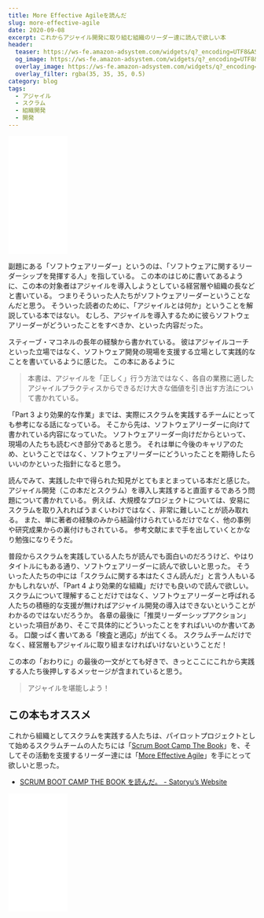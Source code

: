 ```yaml
---
title: More Effective Agileを読んだ
slug: more-effective-agile
date: 2020-09-08
excerpt: これからアジャイル開発に取り組む組織のリーダー達に読んで欲しい本
header:
  teaser: https://ws-fe.amazon-adsystem.com/widgets/q?_encoding=UTF8&ASIN=B089KFKB5H&Format=_SL250_&ID=AsinImage&MarketPlace=JP&ServiceVersion=20070822&WS=1&tag=satoryugithubpages-22&language=ja_JP
  og_image: https://ws-fe.amazon-adsystem.com/widgets/q?_encoding=UTF8&ASIN=B089KFKB5H&Format=_SL250_&ID=AsinImage&MarketPlace=JP&ServiceVersion=20070822&WS=1&tag=satoryugithubpages-22&language=ja_JP
  overlay_image: https://ws-fe.amazon-adsystem.com/widgets/q?_encoding=UTF8&ASIN=B089KFKB5H&Format=_SL250_&ID=AsinImage&MarketPlace=JP&ServiceVersion=20070822&WS=1&tag=satoryugithubpages-22&language=ja_JP
  overlay_filter: rgba(35, 35, 35, 0.5)
category: blog
tags:
  - アジャイル
  - スクラム
  - 組織開発
  - 開発
---
```


<iframe style="width:120px;height:240px;" marginwidth="0" marginheight="0" scrolling="no" frameborder="0" src="//rcm-fe.amazon-adsystem.com/e/cm?lt1=_blank&bc1=000000&IS2=1&bg1=FFFFFF&fc1=000000&lc1=0000FF&t=satoryugithubpages-22&language=ja_JP&o=9&p=8&l=as4&m=amazon&f=ifr&ref=as_ss_li_til&asins=4822286584&linkId=0dd0f62c5d51701118aaee7fe23d0511"></iframe>

副題にある「ソフトウェアリーダー」というのは、「ソフトウェアに関するリーダーシップを発揮する人」を指している。
この本のはじめに書いてあるように、この本の対象者はアジャイルを導入しようとしている経営層や組織の長などと書いている。
つまりそういった人たちがソフトウェアリーダーということなんだと思う。
そういった読者のために、「アジャイルとは何か」ということを解説している本ではない。
むしろ、アジャイルを導入するために彼らソフトウェアリーダーがどういったことをすべきか、といった内容だった。

スティーブ・マコネルの長年の経験から書かれている。
彼はアジャイルコーチといった立場ではなく、ソフトウェア開発の現場を支援する立場として実践的なことを書いているように感じた。
この本にあるように

> 本書は、アジャイルを「正しく」行う方法ではなく、各自の業務に適したアジャイルプラクティスからできるだけ大きな価値を引き出す方法について書かれている。

「Part 3 より効果的な作業」までは、実際にスクラムを実践するチームにとっても参考になる話になっている。
そこから先は、ソフトウェアリーダーに向けて書かれている内容になっていた。
ソフトウェアリーダー向けだからといって、現場の人たちも読むべき部分であると思う。
それは単に今後のキャリアのため、ということではなく、ソフトウェアリーダーにどういったことを期待したらいいのかといった指針になると思う。

読んでみて、実践した中で得られた知見がとてもまとまっている本だと感じた。
アジャイル開発（この本だとスクラム）を導入し実践すると直面するであろう問題について書かれている。
例えば、大規模なプロジェクトについては、安易にスクラムを取り入れればうまくいわけではなく、非常に難しいことが読み取れる。
また、単に著者の経験のみから結論付けられているだけでなく、他の事例や研究成果からの裏付けもされている。
参考文献にまで手を出していくとかなり勉強になりそうだ。

普段からスクラムを実践している人たちが読んでも面白いのだろうけど、やはりタイトルにもある通り、ソフトウェアリーダーに読んで欲しいと思った。
そういった人たちの中には「スクラムに関する本はたくさん読んだ」と言う人もいるかもしれないが、「Part 4 より効果的な組織」だけでも良いので読んで欲しい。
スクラムについて理解することだけではなく、ソフトウェアリーダーと呼ばれる人たちの積極的な支援が無ければアジャイル開発の導入はできないということがわかるのではないだろうか。
各章の最後に「推奨リーダーシップアクション」といった項目があり、そこで具体的にどういったことをすればいいのか書いてある。
口酸っぱく書いてある「検査と適応」が出てくる。
スクラムチームだけでなく、経営層もアジャイルに取り組まなければいけないということだ！

この本の「おわりに」の最後の一文がとても好きで、きっとここにこれから実践する人たち後押しするメッセージが含まれていると思う。

> アジャイルを堪能しよう！

## この本もオススメ

これから組織としてスクラムを実践する人たちは、パイロットプロジェクトとして始めるスクラムチームの人たちには「[Scrum Boot Camp The Book](https://amzn.to/3lWYXjv)」を、そしてその活動を支援するリーダー達には「[More Effective Agile](https://amzn.to/3lYMFHj)」を手にとって欲しいと思った。


- [SCRUM BOOT CAMP THE BOOK を読んだ。 - Satoryu’s Website](/blog/2020/08/09/scrum-boot-camp-the-book-2dn_edition.html)

<iframe style="width:120px;height:240px;" marginwidth="0" marginheight="0" scrolling="no" frameborder="0" src="//rcm-fe.amazon-adsystem.com/e/cm?lt1=_blank&bc1=000000&IS2=1&bg1=FFFFFF&fc1=000000&lc1=0000FF&t=satoryugithubpages-22&language=ja_JP&o=9&p=8&l=as4&m=amazon&f=ifr&ref=as_ss_li_til&asins=B086GBXRN6&linkId=2f66ffd639683ea05cc4db2f99f5c01b"></iframe>
